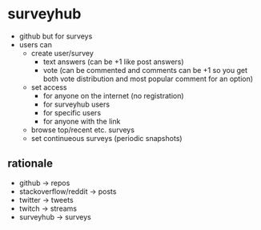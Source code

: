 # surveyhub

- github but for surveys
- users can
  - create user/survey
    - text answers (can be +1 like post answers)
    - vote (can be commented and comments can be +1 so you get both vote distribution and most popular comment for an option)
  - set access
    - for anyone on the internet (no registration)
    - for surveyhub users
    - for specific users
    - for anyone with the link
  - browse top/recent etc. surveys
  - set continueous surveys (periodic snapshots)
  
## rationale

- github -> repos
- stackoverflow/reddit -> posts
- twitter -> tweets
- twitch  -> streams
- surveyhub -> surveys
